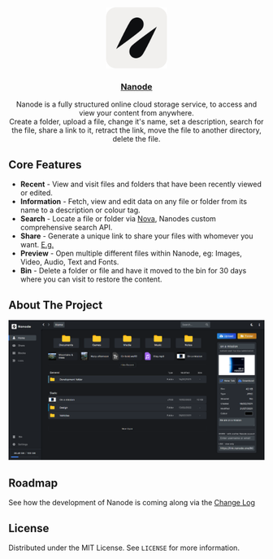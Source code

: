 <!-- PROJECT LOGO -->
<p align="center">
  <a href="https://nanode.one/">
    <img src="/assets/nanode/logo/block.svg" alt="Logo" width="120" height="120">
  </a>
</p>

<div align="center">
  <h3 align="center"><a href='https://nanode.one/'>Nanode</a></h3>

  <p align="center">
    Nanode is a fully structured online cloud storage service, to access and view your content from anywhere.
    <br>Create a folder, upload a file, change it's name, set a description, search for the file, share a link to it, retract the link, move the file to another directory, delete the file.
  </p>
  
  <!-- [View the Server End](https://github.com/BenHinson/Nanode-Server) -->
</div>

<!-- Features -->
## Core Features
- **Recent** - View and visit files and folders that have been recently viewed or edited.
- **Information** - Fetch, view and edit data on any file or folder from its name to a description or colour tag.
- **Search** - Locate a file or folder via [Nova](https://dev.nanode.one/nova), Nanodes custom comprehensive search API.
- **Share** - Generate a unique link to share your files with whomever you want. [E.g.](https://link.nanode.one/BGRDGAE-PIF18ZHJ)
- **Preview** - Open multiple different files within Nanode, eg: Images, Video, Audio, Text and Fonts.
- **Bin** - Delete a folder or file and have it moved to the bin for 30 days where you can visit to restore the content.

<!-- - **Item Customisation** - Set colours, descriptions, security and names for every file and folder.
- **Links** - Generate short links for others to see, or send them a download link for a whole directory.
- **Share** - Set up a private or group chat to share files between friends and colleagues.
- **Blocks** - Separate projects, interests and webpages in customisable Blocks.
- **Lists** - View images and videos or listen to your audio and music through separated lists.
- **Bin** - Be confident in safety. Deleted files are kept in the Bin for 30 days incase you need them again.
- **Settings** - Block or list view. Dark or light theme. DD/MM/YY or MM/DD/YY. and more settings! -->

<!-- ABOUT THE PROJECT -->
## About The Project
![Nanode Screenshot](/assets/covers/overview_11_05_22.png)

<!-- What started as a simple python text editor, to an [electron](https://www.electronjs.org/) desktop application ([Alpharium](https://github.com/BenHinson/Alpharium)), a [socket io](https://socket.io/) file streamer and finally a modern cloud storage service, Nanode has had a unique journey. [View the design history](https://dev.nanode.one/design) -->

<!-- ### Built With
* [ExpressJS](https://expressjs.com/)
* [MongoDB](https://www.mongodb.com/) -->
<!-- * [SocketIO](https://socket.io/) -->


<!-- ROADMAP -->
## Roadmap
See how the development of Nanode is coming along via the [Change Log]('https://dev.nanode.one/changelog')
<!-- Also view the [Incoming Section](https://dev.nanode.one/incoming) for a list of possible features. -->


<!-- LICENSE -->
## License
Distributed under the MIT License. See `LICENSE` for more information.
